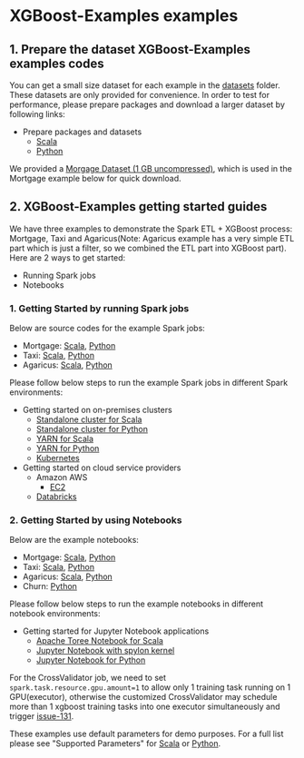 # XGBoost-Examples examples

## 1. Prepare the dataset XGBoost-Examples examples codes

You can get a small size dataset for each example in the [datasets](../../datasets) folder. 
These datasets are only provided for convenience. In order to test for performance, 
please prepare packages and download a larger dataset by following links:
- Prepare packages and datasets
    - [Scala](../../docs/get-started/xgboost-examples/prepare-package-data/preparation-scala.md)
    - [Python](../../docs/get-started/xgboost-examples/prepare-package-data/preparation-python.md)

We provided a [Morgage Dataset (1 GB uncompressed)](https://rapidsai-data.s3.us-east-2.amazonaws.com/spark/mortgage.zip), 
which is used in the Mortgage example below for quick download.

## 2. XGBoost-Examples getting started guides
We have three examples to demonstrate the Spark ETL + XGBoost process: Mortgage, Taxi and Agaricus(Note: Agaricus example has 
a very simple ETL part which is just a filter, so we combined the ETL part into XGBoost part).
Here are 2 ways to get started:
- Running Spark jobs
- Notebooks

### 1. Getting Started by running Spark jobs


Below are source codes for the example Spark jobs:
- Mortgage: [Scala](mortgage/scala/src/com/nvidia/spark/examples/mortgage), [Python](mortgage/python/com/nvidia/spark/examples/mortgage)
- Taxi: [Scala](taxi/scala/src/com/nvidia/spark/examples/taxi), [Python](taxi/python/com/nvidia/spark/examples/taxi)
- Agaricus: [Scala](agaricus/scala/src/com/nvidia/spark/examples/agaricus), [Python](agaricus/python/com/nvidia/spark/examples/agaricus)


Please follow below steps to run the example Spark jobs in different Spark environments:
- Getting started on on-premises clusters
    - [Standalone cluster for Scala](../../docs/get-started/xgboost-examples/on-prem-cluster/standalone-scala.md)
    - [Standalone cluster for Python](../../docs/get-started/xgboost-examples/on-prem-cluster/standalone-python.md)
    - [YARN for Scala](../../docs/get-started/xgboost-examples/on-prem-cluster/yarn-scala.md)
    - [YARN for Python](../../docs/get-started/xgboost-examples/on-prem-cluster/yarn-python.md)
    - [Kubernetes](../../docs/get-started/xgboost-examples/on-prem-cluster/kubernetes-scala.md)
- Getting started on cloud service providers
    - Amazon AWS
        - [EC2](../../docs/get-started/xgboost-examples/csp/aws/ec2.md)
    - [Databricks](../../docs/get-started/xgboost-examples/csp/databricks/databricks.md)
  
### 2. Getting Started by using Notebooks


Below are the example notebooks:
- Mortgage: [Scala](mortgage/notebooks/scala), [Python](mortgage/notebooks/python)
- Taxi: [Scala](taxi/notebooks/scala), [Python](taxi/notebooks/python)
- Agaricus: [Scala](agaricus/notebooks/scala), [Python](agaricus/notebooks/python)
- Churn: [Python](../SQL+DF-Examples/customer-churn/notebooks/python)

Please follow below steps to run the example notebooks in different notebook environments:
- Getting started for Jupyter Notebook applications
    - [Apache Toree Notebook for Scala](../../docs/get-started/xgboost-examples/notebook/toree.md)
    - [Jupyter Notebook with spylon kernel](../../docs/get-started/xgboost-examples/notebook/spylon.md)
    - [Jupyter Notebook for Python](../../docs/get-started/xgboost-examples/notebook/python-notebook.md)
  
For the CrossValidator job, we need to set `spark.task.resource.gpu.amount=1` to allow only 1 training task running on 1 GPU(executor),
otherwise the customized CrossValidator may schedule more than 1 
xgboost training tasks into one executor simultaneously and trigger 
[issue-131](https://github.com/NVIDIA/spark-rapids-examples/issues/131).

These examples use default parameters for demo purposes. For a full list please see "Supported Parameters"
for [Scala](app-parameters/supported_xgboost_parameters_scala.md) 
or [Python](app-parameters/supported_xgboost_parameters_python.md).